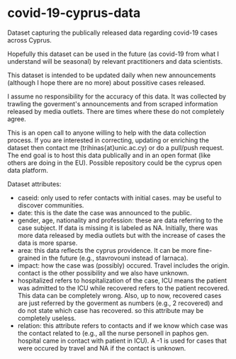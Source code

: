 # covid-19-cyprus-data
Dataset capturing the publically released data regarding covid-19 cases across Cyprus.

Hopefully this dataset can be used in the future (as covid-19 from what I understand will be seasonal) by relevant practitioners and data scientists.

This dataset is intended to be updated daily when new announcements (although I hope there are no more) about possitive cases released.

I assume no responsibility for the accuracy of this data. It was collected by trawling the goverment's announcements and from scraped information released by media outlets. There are times where these do not completely agree.

This is an open call to anyone willing to help with the data collection process. If you are interested in correcting, updating or enriching the dataset then contact me (trihinas{at}unic.ac.cy) or do a pull/push request. The end goal is to host this data publically and in an open format (like others are doing in the EU). Possible repository could be the cyprus open data platform.

Dataset attributes:

- caseid: only used to refer contacts with initial cases. may be useful to discover communities.
- date: this is the date the case was announced to the public.
- gender, age, nationality and profession: these are data referring to the case subject. If data is missing it is labeled as NA. Initially, there was more data released by media outlets but with the increase of cases the data is more sparse.
- area: this data reflects the cyprus providence. It can be more fine-grained in the future (e.g., stavrovouni instead of larnaca).
- impact: how the case was (possibly) occured. Travel includes the origin. contact is the other possibility and we also have unknown.
- hospitalized refers to hospitalization of the case, ICU means the patient was admitted to the ICU while recovered refers to the patient recovered. This data can be completely wrong. Also, up to now, recovered cases are just referred by the goverment as numbers (e.g., 2 recovered) and do not state which case has recovered. so this attribute may be completely useless.
- relation: this attribute refers to contacts and if we know which case was the contact related to (e.g., all the nurse personell in paphos gen. hospital came in contact with patient in ICU). A -1 is used for cases that were occured by travel and NA if the contact is unknown.


